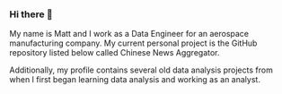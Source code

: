 ### Hi there 👋

My name is Matt and I work as a Data Engineer for an aerospace manufacturing company. My current personal project is the GitHub repository listed below called Chinese News Aggregator.

Additionally, my profile contains several old data analysis projects from when I first began learning data analysis and working as an analyst.
